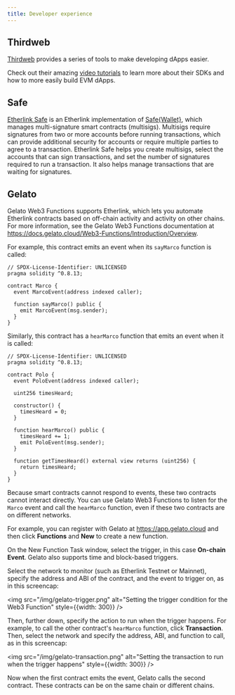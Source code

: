 ```yaml
---
title: Developer experience
---
```


## Thirdweb

[Thirdweb](https://thirdweb.com/) provides a series of tools to make developing dApps easier.

Check out their amazing [video tutorials](https://www.youtube.com/watch?v=0DQqtxoMw1E&list=PLhkjr9MPgk0w9CE9HWKUwUfxfxLZQfRnx) to learn more about their SDKs and how to more easily build EVM dApps.

## Safe

[Etherlink Safe](https://safe.etherlink.com) is an Etherlink implementation of [Safe\{Wallet\}](https://github.com/safe-global/safe-wallet-web), which manages multi-signature smart contracts (multisigs).
Multisigs require signatures from two or more accounts before running transactions, which can provide additional security for accounts or require multiple parties to agree to a transaction.
Etherlink Safe helps you create multisigs, select the accounts that can sign transactions, and set the number of signatures required to run a transaction.
It also helps manage transactions that are waiting for signatures.

## Gelato

Gelato Web3 Functions supports Etherlink, which lets you automate Etherlink contracts based on off-chain activity and activity on other chains.
For more information, see the Gelato Web3 Functions documentation at https://docs.gelato.cloud/Web3-Functions/Introduction/Overview.

For example, this contract emits an event when its `sayMarco` function is called:

```solidity
// SPDX-License-Identifier: UNLICENSED
pragma solidity ^0.8.13;

contract Marco {
  event MarcoEvent(address indexed caller);

  function sayMarco() public {
    emit MarcoEvent(msg.sender);
  }
}
```

Similarly, this contract has a `hearMarco` function that emits an event when it is called:

```solidity
// SPDX-License-Identifier: UNLICENSED
pragma solidity ^0.8.13;

contract Polo {
  event PoloEvent(address indexed caller);

  uint256 timesHeard;

  constructor() {
    timesHeard = 0;
  }

  function hearMarco() public {
    timesHeard += 1;
    emit PoloEvent(msg.sender);
  }

  function getTimesHeard() external view returns (uint256) {
    return timesHeard;
  }
}
```

Because smart contracts cannot respond to events, these two contracts cannot interact directly.
You can use Gelato Web3 Functions to listen for the `Marco` event and call the `hearMarco` function, even if these two contracts are on different networks.

For example, you can register with Gelato at https://app.gelato.cloud and then click **Functions** and **New** to create a new function.

On the New Function Task window, select the trigger, in this case **On-chain Event**.
Gelato also supports time and block-based triggers.

Select the network to monitor (such as Etherlink Testnet or Mainnet), specify the address and ABI of the contract, and the event to trigger on, as in this screencap:

<img src="/img/gelato-trigger.png" alt="Setting the trigger condition for the Web3 Function" style={{width: 300}} />

Then, further down, specify the action to run when the trigger happens.
For example, to call the other contract's `hearMarco` function, click **Transaction**.
Then, select the network and specify the address, ABI, and function to call, as in this screencap:

<img src="/img/gelato-transaction.png" alt="Setting the transaction to run when the trigger happens" style={{width: 300}} />

Now when the first contract emits the event, Gelato calls the second contract.
These contracts can be on the same chain or different chains.
